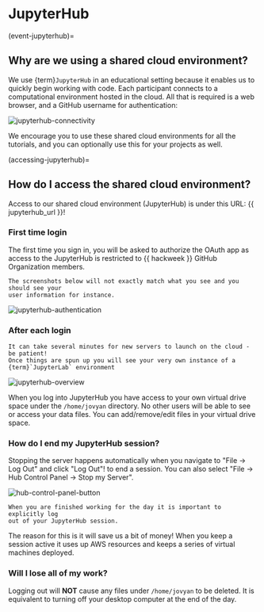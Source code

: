# JupyterHub

(event-jupyterhub)=
## Why are we using a shared cloud environment?

We use {term}`JupyterHub` in an educational setting because it enables us to quickly begin working with code. Each participant connects to a computational environment hosted in the cloud. All that is required is a web browser, and a GitHub username for authentication:

![jupyterhub-connectivity](../../img/jupyterhub-connectivity.png)

We encourage you to use these shared cloud environments for all the tutorials, and you can optionally use this for your projects as well.

(accessing-jupyterhub)=
## How do I access the shared cloud environment?

Access to our shared cloud environment (JupyterHub) is under this URL: {{ jupyterhub_url }}!

### First time login

The first time you sign in, you will be asked to authorize the OAuth app as access
to the JupyterHub is restricted to {{ hackweek }} GitHub Organization members.

```{note}
The screenshots below will not exactly match what you see and you should see your
user information for instance.
```

![jupyterhub-authentication](../../img/jupyterhub-authentication.png)

### After each login

```{attention}
It can take several minutes for new servers to launch on the cloud - be patient!
Once things are spun up you will see your very own instance of a {term}`JupyterLab` environment
```

![jupyterhub-overview](../../img/jupyterhub-overview.png)

When you log into JupyterHub you have access to your own virtual drive space
under the `/home/jovyan` directory. No other users will be able to see or access
your data files. You can add/remove/edit files in your virtual drive space.


### How do I end my JupyterHub session?

Stopping the server happens automatically when you navigate to "File -> Log Out"
and click "Log Out"! to end a session. You can also select "File -> Hub Control
Panel -> Stop my Server".

![hub-control-panel-button](../../img/hub-logout-button.png)

```{attention}
When you are finished working for the day it is important to explicitly log
out of your JupyterHub session.
```

The reason for this is it will save us a bit of money! When you keep a session
active it uses up AWS resources and keeps a series of virtual machines deployed.

###  Will I lose all of my work?

Logging out will **NOT** cause any files under `/home/jovyan` to be deleted. It
is equivalent to turning off your desktop computer at the end of the day.
